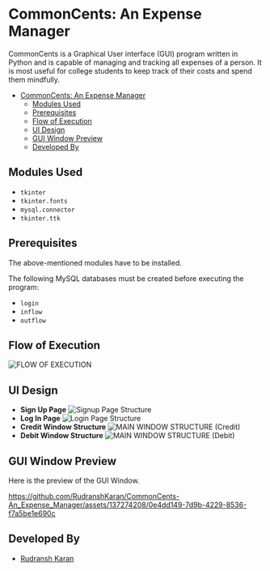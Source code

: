 # CommonCents: An Expense Manager
CommonCents is a Graphical User interface (GUI) program written in Python and is capable of managing and tracking all expenses of a person. It is most useful for college students to keep track of their costs and spend them mindfully.
- [CommonCents: An Expense Manager](commoncents:-an-expense-manager)
  - [Modules Used](modules-used)
  - [Prerequisites](prerequisites)
  - [Flow of Execution](flow-of-execution)
  - [UI Design](ui-design)
  - [GUI Window Preview](gui-window-preview)
  - [Developed By](developed-by)
## Modules Used
- `tkinter`
- `tkinter.fonts`
- `mysql.connector`
- `tkinter.ttk`
## Prerequisites
The above-mentioned modules have to be installed.

The following MySQL databases must be created before executing the program:
- `login`
- `inflow`
- `outflow`
## Flow of Execution
![FLOW OF EXECUTION](https://github.com/RudranshKaran/CommonCents-An_Expense_Manager/assets/137274208/5a98c5d6-d59f-4658-ab59-76121b7a48db)
## UI Design
- **Sign Up Page**
  ![Signup Page Structure](https://github.com/RudranshKaran/CommonCents-An_Expense_Manager/assets/137274208/f871c2f0-7a2f-461e-b3f1-2775aadfcc88)
- **Log In Page**
  ![Login Page Structure](https://github.com/RudranshKaran/CommonCents-An_Expense_Manager/assets/137274208/1f21cb96-22d8-4485-bba8-92a75b44544f)
- **Credit Window Structure**
  ![MAIN WINDOW STRUCTURE (Credit)](https://github.com/RudranshKaran/CommonCents-An_Expense_Manager/assets/137274208/618405fe-e7e8-43ad-a6ff-ee301b650d24)
- **Debit Window Structure**
  ![MAIN WINDOW STRUCTURE (Debit)](https://github.com/RudranshKaran/CommonCents-An_Expense_Manager/assets/137274208/8af53084-2024-498c-8eed-d26f932b3192)
## GUI Window Preview
Here is the preview of the GUI Window.

https://github.com/RudranshKaran/CommonCents-An_Expense_Manager/assets/137274208/0e4dd149-7d9b-4229-8536-f7a5be1e690c

## Developed By
- [Rudransh Karan](https://github.com/RudranshKaran)
